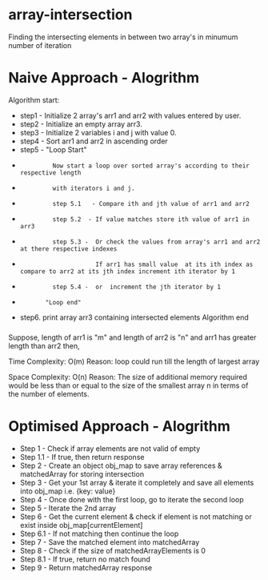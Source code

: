 # array-intersection
Finding the intersecting elements in between two array's in minumum number of iteration

# Naive Approach - Alogrithm 

Algorithm start:
* step1 - Initialize 2 array's arr1 and arr2 with values entered by user.
* step2 - Initialize an empty array arr3. 
* step3 - Initialize 2 variables i and j with value 0.
* step4 - Sort arr1 and arr2 in ascending order
* step5 - "Loop Start" 
*              Now start a loop over sorted array's according to their respective length
*              with iterators i and j.
*              step 5.1   - Compare ith and jth value of arr1 and arr2
*              step 5.2  - If value matches store ith value of arr1 in arr3
*              step 5.3 -  Or check the values from array's arr1 and arr2 at there respective indexes
*                          If arr1 has small value  at its ith index as compare to arr2 at its jth index increment ith iterator by 1
*              step 5.4 -  or  increment the jth iterator by 1
*            "Loop end"
* step6. print array arr3 containing intersected elements
Algorithm end

###
Suppose, length of arr1 is "m" and length of arr2  is "n"  and arr1 has greater length than arr2 then,

Time Complexity: O(m)
Reason: loop could run till the length of largest array

Space Complexity: O(n)
Reason: The size of additional memory required would be less than or equal to the size of the smallest array n in terms of the number of elements.

# Optimised Approach - Alogrithm

* Step 1   - Check if array elements are not valid of empty
 * Step 1.1 - If true, then return response
 * Step 2   - Create an object obj_map to save array references & matchedArray for storing intersection
 * Step 3   - Get your 1st array & iterate it completely and save all elements into obj_map i.e. {key: value}
 * Step 4   - Once done with the first loop, go to iterate the second loop
 * Step 5   - Iterate the 2nd array
 * Step 6   - Get the current element & check if element is not matching or exist inside obj_map[currentElement]
 * Step 6.1 - If not matching then continue the loop
 * Step 7   - Save the matched element into matchedArray
 * Step 8   - Check if the size of matchedArrayElements is 0
 * Step 8.1 - If true, return no match found
 * Step 9    - Return matchedArray response 
